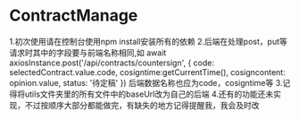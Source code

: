 # ContractManage
1.初次使用请在控制台使用npm install安装所有的依赖
2.后端在处理post，put等请求时其中的字段要与前端名称相同,如 
await axiosInstance.post('/api/contracts/countersign', {
      code: selectedContract.value.code,
      cosigntime:getCurrentTime(),
      cosigncontent: opinion.value,
      status: '待定稿'
    })
后端数据名称也应为code，cosigntime等
3.记得将utils文件夹里的所有文件中的baseUrl改为自己的后端
4.还有的功能还未实现，不过按顺序大部分都能做完，有缺失的地方记得提醒我，我会及时改